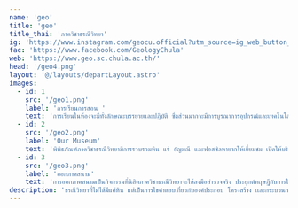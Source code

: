 ```yaml
---
name: 'geo'
title: 'geo'
title_thai: 'ภาควิชาธรณีวิทยา'
ig: 'https://www.instagram.com/geocu.official?utm_source=ig_web_button_share_sheet&igsh=ZDNlZDc0MzIxNw=='
fac: 'https://www.facebook.com/GeologyChula'
web: 'https://www.geo.sc.chula.ac.th/'
head: '/geo4.png'
layout: '@/layouts/departLayout.astro'
images:
  - id: 1
    src: '/geo1.png'
    label: 'การเรียนการสอน '
    text: 'การเรียนในห้องจะมีทั้งลักษณะบรรยายและปฏิบัติ ซึ่งส่วนมากจะมีการบูรณาการอุปกรณ์และเทคโนโลยี เพื่อต่อยอดการทำงานวิจัยและเพิ่มพูนประสบการณ์แก่ผู้เรียน'
  - id: 2
    src: '/geo2.png'
    label: 'Our Museum'
    text: 'พิพิธภัณฑ์ภาควิชาธรณีวิทยามีการรวบรวมหิน แร่ อัญมณี และฟอสซิลหายากให้เยี่ยมชม เปิดให้บริการทุกวันทำการ โดยมีการจัดกิจกรรม Night at the museum ในทุกปี'
  - id: 3
    src: '/geo3.png'
    label: 'ออกภาคสนาม'
    text: 'การออกภาคสนามเป็นกิจกรรมที่นิสิตภาควิชาธรณีวิทยาจะได้ลงมือสำรวจจริง ประยุกต์ทฤษฎีกับการใช้อุปกรณ์และได้ใช้ทักษะต่าง ๆ เพื่อเป็นการเพิ่มประสบการณ์'
description: 'ธรณีวิทยาที่ไม่ได้มีแค่หิน แต่เป็นการไขคำตอบเกี่ยวกับองค์ประกอบ โครงสร้าง เเละกระบวนการตามธรรมชาติของโลกด้วยหลักการทางวิทยาศาสตร์ ศึกษาผ่านหลักฐาน ทั้งซากดึกดำบรรพ์ อัญมณี แร่ หิน ปิโตรเลียม บูรณาการกับเทคโนโลยีและการสำรวจภาคสนาม มุ่งสู่การปรับตัวและพัฒนาอย่างยั่งยืน'
---
```

